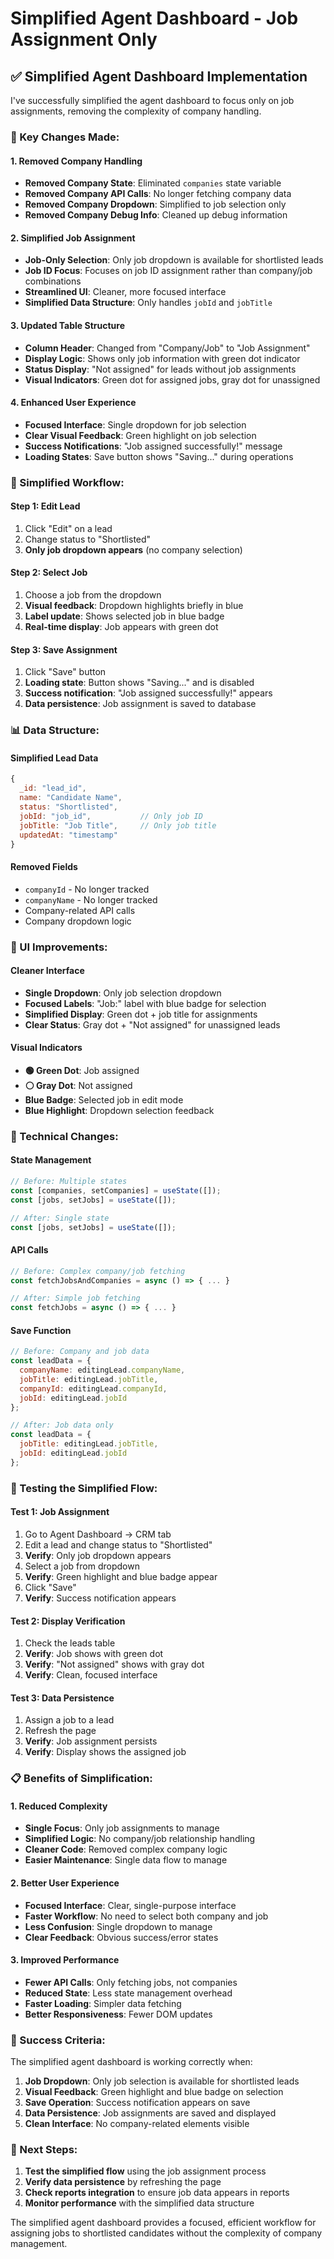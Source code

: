 # Simplified Agent Dashboard - Job Assignment Only

## ✅ **Simplified Agent Dashboard Implementation**

I've successfully simplified the agent dashboard to focus only on job assignments, removing the complexity of company handling.

### **🔧 Key Changes Made:**

#### **1. Removed Company Handling**
- **Removed Company State**: Eliminated `companies` state variable
- **Removed Company API Calls**: No longer fetching company data
- **Removed Company Dropdown**: Simplified to job selection only
- **Removed Company Debug Info**: Cleaned up debug information

#### **2. Simplified Job Assignment**
- **Job-Only Selection**: Only job dropdown is available for shortlisted leads
- **Job ID Focus**: Focuses on job ID assignment rather than company/job combinations
- **Streamlined UI**: Cleaner, more focused interface
- **Simplified Data Structure**: Only handles `jobId` and `jobTitle`

#### **3. Updated Table Structure**
- **Column Header**: Changed from "Company/Job" to "Job Assignment"
- **Display Logic**: Shows only job information with green dot indicator
- **Status Display**: "Not assigned" for leads without job assignments
- **Visual Indicators**: Green dot for assigned jobs, gray dot for unassigned

#### **4. Enhanced User Experience**
- **Focused Interface**: Single dropdown for job selection
- **Clear Visual Feedback**: Green highlight on job selection
- **Success Notifications**: "Job assigned successfully!" message
- **Loading States**: Save button shows "Saving..." during operations

### **🎯 Simplified Workflow:**

#### **Step 1: Edit Lead**
1. Click "Edit" on a lead
2. Change status to "Shortlisted"
3. **Only job dropdown appears** (no company selection)

#### **Step 2: Select Job**
1. Choose a job from the dropdown
2. **Visual feedback**: Dropdown highlights briefly in blue
3. **Label update**: Shows selected job in blue badge
4. **Real-time display**: Job appears with green dot

#### **Step 3: Save Assignment**
1. Click "Save" button
2. **Loading state**: Button shows "Saving..." and is disabled
3. **Success notification**: "Job assigned successfully!" appears
4. **Data persistence**: Job assignment is saved to database

### **📊 Data Structure:**

#### **Simplified Lead Data**
```javascript
{
  _id: "lead_id",
  name: "Candidate Name",
  status: "Shortlisted",
  jobId: "job_id",           // Only job ID
  jobTitle: "Job Title",     // Only job title
  updatedAt: "timestamp"
}
```

#### **Removed Fields**
- `companyId` - No longer tracked
- `companyName` - No longer tracked
- Company-related API calls
- Company dropdown logic

### **🎨 UI Improvements:**

#### **Cleaner Interface**
- **Single Dropdown**: Only job selection dropdown
- **Focused Labels**: "Job:" label with blue badge for selection
- **Simplified Display**: Green dot + job title for assignments
- **Clear Status**: Gray dot + "Not assigned" for unassigned leads

#### **Visual Indicators**
- **🟢 Green Dot**: Job assigned
- **⚪ Gray Dot**: Not assigned
- **Blue Badge**: Selected job in edit mode
- **Blue Highlight**: Dropdown selection feedback

### **🔧 Technical Changes:**

#### **State Management**
```javascript
// Before: Multiple states
const [companies, setCompanies] = useState([]);
const [jobs, setJobs] = useState([]);

// After: Single state
const [jobs, setJobs] = useState([]);
```

#### **API Calls**
```javascript
// Before: Complex company/job fetching
const fetchJobsAndCompanies = async () => { ... }

// After: Simple job fetching
const fetchJobs = async () => { ... }
```

#### **Save Function**
```javascript
// Before: Company and job data
const leadData = {
  companyName: editingLead.companyName,
  jobTitle: editingLead.jobTitle,
  companyId: editingLead.companyId,
  jobId: editingLead.jobId
};

// After: Job data only
const leadData = {
  jobTitle: editingLead.jobTitle,
  jobId: editingLead.jobId
};
```

### **🧪 Testing the Simplified Flow:**

#### **Test 1: Job Assignment**
1. Go to Agent Dashboard → CRM tab
2. Edit a lead and change status to "Shortlisted"
3. **Verify**: Only job dropdown appears
4. Select a job from dropdown
5. **Verify**: Green highlight and blue badge appear
6. Click "Save"
7. **Verify**: Success notification appears

#### **Test 2: Display Verification**
1. Check the leads table
2. **Verify**: Job shows with green dot
3. **Verify**: "Not assigned" shows with gray dot
4. **Verify**: Clean, focused interface

#### **Test 3: Data Persistence**
1. Assign a job to a lead
2. Refresh the page
3. **Verify**: Job assignment persists
4. **Verify**: Display shows the assigned job

### **📋 Benefits of Simplification:**

#### **1. Reduced Complexity**
- **Single Focus**: Only job assignments to manage
- **Simplified Logic**: No company/job relationship handling
- **Cleaner Code**: Removed complex company logic
- **Easier Maintenance**: Single data flow to manage

#### **2. Better User Experience**
- **Focused Interface**: Clear, single-purpose interface
- **Faster Workflow**: No need to select both company and job
- **Less Confusion**: Single dropdown to manage
- **Clear Feedback**: Obvious success/error states

#### **3. Improved Performance**
- **Fewer API Calls**: Only fetching jobs, not companies
- **Reduced State**: Less state management overhead
- **Faster Loading**: Simpler data fetching
- **Better Responsiveness**: Fewer DOM updates

### **🎯 Success Criteria:**

The simplified agent dashboard is working correctly when:
1. **Job Dropdown**: Only job selection is available for shortlisted leads
2. **Visual Feedback**: Green highlight and blue badge on selection
3. **Save Operation**: Success notification appears on save
4. **Data Persistence**: Job assignments are saved and displayed
5. **Clean Interface**: No company-related elements visible

### **🚀 Next Steps:**

1. **Test the simplified flow** using the job assignment process
2. **Verify data persistence** by refreshing the page
3. **Check reports integration** to ensure job data appears in reports
4. **Monitor performance** with the simplified data structure

The simplified agent dashboard provides a focused, efficient workflow for assigning jobs to shortlisted candidates without the complexity of company management.
